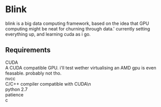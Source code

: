# Blink
blink is a big data computing framework, based on the idea that GPU computing might be neat for churning through data.'
currently setting everything up, and learning cuda as i go.

## Requirements
CUDA  
A CUDA compatible GPU. i'll test wether virtualising an AMD gpu is even feasable. probably not tho.  
nvcc  
C/C++ compiler compatible with CUDA\n  
python 2.7  
patience  
c  
